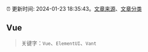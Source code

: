 :alarm_clock: 更新时间: 2024-01-23 18:35:43。[文章来源](/README.md)、[文章分类](/TAGS.md)

## Vue


> 关键字：`Vue`、`ElementUI`、`Vant`



